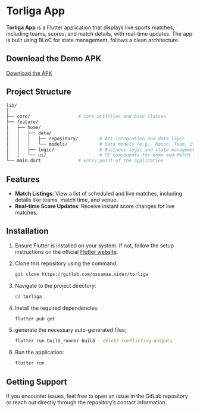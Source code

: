 # Torliga App

**Torliga App** is a Flutter application that displays live sports matches, including teams, scores, and match details, with real-time updates. The app is built using BLoC for state management, follows a clean architecture.

## Download the Demo APK
[Download the APK](https://drive.google.com/file/d/1_Ec9OpqllxwcqwnQGT-bPgpkfoFSJwGR/view?usp=drive_link)


## Project Structure
```bash
lib/
│
├── core/                  # Core utilities and base classes
├── feature/
│   ├── home/
│   │   ├── data/
│   │   │   ├── repository/        # API integration and data layer
│   │   │   └── models/            # Data models (e.g., Match, Team, Competition)
│   │   ├── logic/                 # Business logic and state management (BLoC)
│   │   └── ui/                    # UI components for Home and Match screens
└── main.dart              # Entry point of the application
```

## Features

- **Match Listings**: View a list of scheduled and live matches, including details like teams, match time, and venue.
- **Real-time Score Updates**: Receive instant score changes for live matches.

## Installation

1. Ensure Flutter is installed on your system. If not, follow the setup instructions on the official [Flutter website](https://flutter.dev/docs/get-started/install).

2. Clone this repository using the command:
    ```bash
    git clone https://gitlab.com/ossamaa.xider/torliga
    ```

3. Navigate to the project directory:
    ```bash
    cd torliga
    ```

4. Install the required dependencies:
    ```bash
    flutter pub get
    ```

5. generate the necessary auto-generated files;
    ```bash
    flutter run build_runner build --delete-conflicting-outputs
    ```

6. Run the application:
    ```bash
    flutter run
    ```


## Getting Support

If you encounter issues, feel free to open an issue in the GitLab repository or reach out directly through the repository’s contact information.
